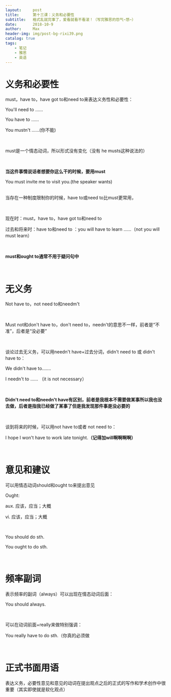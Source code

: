 ```yaml
---
layout:     post
title:      第十三课：义务和必要性
subtitle:   格式乱就完事了，爱看就看不看滚！（写完雅思的怨气~悠~）
date:       2018-10-9
author:     Max
header-img: img/post-bg-rixi39.png
catalog: true
tags:
    - 笔记
    - 雅思
    - 英语
---
```


义务和必要性
============

must，have to，have got to和need to来表达义务性和必要性：

You'll need to ……

You have to ……

You mustn't ……(你不能)

 

must是一个情态动词，所以形式没有变化（没有 he musts这种说法的）

 

**当这件事情说话者想要你这么干的时候，要用must**

You must invite me to visit you.(the speaker wants)  
 

当存在一种制度限制你的时候，have to或need to比must更常用，

 

现在时：must，have to，have got to和need to

过去和将来时：have to和need to ：you will have to learn ……（not you will must
learn）

 

**must和ought to通常不用于疑问句中**

 

无义务
======

Not have to，not need to和needm't

 

Must not和don't have to，don't need
to，needn't的意思不一样，前者是“不准”，后者是“没必要”

 

谈论过去无义务，可以用needn't have+过去分词，didn't need to 或 didn't have to：

We didn't have to…….

I needn't to …… （it is not necessary）

 

**Didn't need to和needn't
have有区别，前者是我根本不需要做某事所以我也没去做，后者是指我已经做了某事了但是我发现那件事是没必要的**

 

谈到将来的时候，可以用not have to或者 not need to：

I hope I won't have to work late tonight.**（记得加will啊啊啊啊）**

 

意见和建议
==========

可以用情态动词should和ought to来提出意见

Ought:

aux. 应该，应当；大概

vi. 应该，应当；大概

 

You should do sth.

You ought to do sth.

 

频率副词
========

表示频率的副词（always）可以出现在情态动词后面：

You should always.

 

可以在动词前面+really来做特别强调：

You really have to do sth.（你真的必须做

 

正式书面用语
============

表达义务，必要性意见和意见的动词在提出观点之后的正式的写作和学术创作中很重要（其实即使就是软化观点）

 

 
